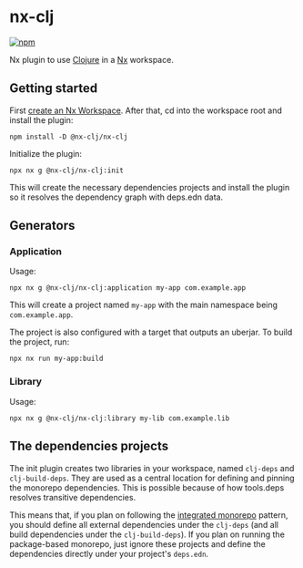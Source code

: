 # nx-clj

[![npm](https://img.shields.io/npm/v/@nx-clj/nx-clj?style=flat-square)](https://www.npmjs.com/package/@nx-clj/nx-clj)

Nx plugin to use [Clojure](clojure.org/) in a [Nx](https://nx.dev/) workspace.

## Getting started

First [create an Nx Workspace](https://nx.dev/getting-started). After that, cd into the workspace root and install the plugin:

```shell
npm install -D @nx-clj/nx-clj
```

Initialize the plugin:

```shell
npx nx g @nx-clj/nx-clj:init
```

This will create the necessary dependencies projects and install the plugin so it resolves the dependency graph with deps.edn data.

## Generators

### Application

Usage:

```shell
npx nx g @nx-clj/nx-clj:application my-app com.example.app
```

This will create a project named `my-app` with the main namespace being `com.example.app`.

The project is also configured with a target that outputs an uberjar. To build the project, run:

```shell
npx nx run my-app:build
```

### Library

Usage:

```shell
npx nx g @nx-clj/nx-clj:library my-lib com.example.lib
```

## The dependencies projects

The init plugin creates two libraries in your workspace, named `clj-deps` and `clj-build-deps`. They are used as a central location for defining and pinning the monorepo dependencies. This is possible because of how tools.deps resolves transitive dependencies.

This means that, if you plan on following the [integrated monorepo](https://nx.dev/tutorials/integrated-repo-tutorial) pattern, you should define all external dependencies under the `clj-deps` (and all build dependencies under the `clj-build-deps`). If you plan on running the package-based monorepo, just ignore these projects and define the dependencies directly under your project's `deps.edn`.
